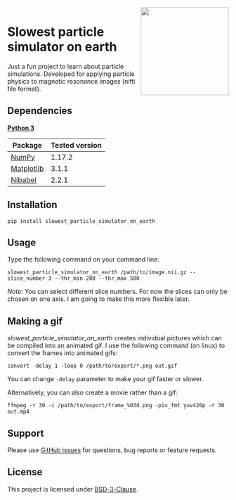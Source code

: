 <img src="/visuals/animation_01_opt.gif" width=200 align="right" />

# Slowest particle simulator on earth
Just a fun project to learn about particle simulations. Developed for applying particle physics to magnetic resonance images (nifti file format).

## Dependencies
**[Python 3](https://www.python.org/)**

| Package                                                    | Tested version |
|------------------------------------------------------------|----------------|
| [NumPy](http://www.numpy.org/)                             | 1.17.2         |
| [Matplotlib](https://matplotlib.org/)                      | 3.1.1          |
| [Nibabel](https://nipy.org/nibabel/)                       | 2.2.1          |

## Installation
```
pip install slowest_particle_simulator_on_earth
```

## Usage
Type the following command on your command line:
```
slowest_particle_simulator_on_earth /path/to/image.nii.gz --slice_number 3 --thr_min 200 --thr_max 500
```

*Note:* You can select different slice numbers. For now the slices can only be chosen on one axis. I am going to make this more flexible later.

## Making a gif
*slowest_particle_simulator_on_earth* creates individual pictures which can be compiled into an animated gif. I use the following command (on linux) to convert the frames into animated gifs:
```
convert -delay 1 -loop 0 /path/to/export/*.png out.gif
```
You can change `-delay` parameter to make your gif faster or slower.

Alternatively, you can also create a movie rather than a gif:
```
ffmpeg -r 30 -i /path/to/export/frame_%03d.png -pix_fmt yuv420p -r 30 out.mp4
```

## Support
Please use [GitHub issues](https://github.com/ofgulban/slowest-particle-simulator-on-earth/issues) for questions, bug reports or feature requests.

## License
This project is licensed under [BSD-3-Clause](https://opensource.org/licenses/BSD-3-Clause).
